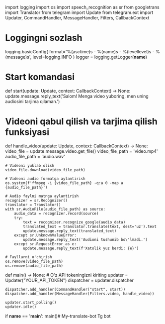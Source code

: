 import logging
import os
import speech_recognition as sr
from googletrans import Translator
from telegram import Update
from telegram.ext import Updater, CommandHandler, MessageHandler, Filters, CallbackContext

# Loggingni sozlash
logging.basicConfig(
    format='%(asctime)s - %(name)s - %(levellevel)s - %(message)s', level=logging.INFO
)
logger = logging.getLogger(__name__)

# Start komandasi
def start(update: Update, context: CallbackContext) -> None:
    update.message.reply_text('Salom! Menga video yuboring, men uning audiosini tarjima qilaman.')

# Videoni qabul qilish va tarjima qilish funksiyasi
def handle_video(update: Update, context: CallbackContext) -> None:
    video_file = update.message.video.get_file()
    video_file_path = 'video.mp4'
    audio_file_path = 'audio.wav'

    # Videoni yuklab olish
    video_file.download(video_file_path)

    # Videoni audio formatga aylantirish
    os.system(f'ffmpeg -i {video_file_path} -q:a 0 -map a {audio_file_path}')

    # Audio faylni matnga aylantirish
    recognizer = sr.Recognizer()
    translator = Translator()
    with sr.AudioFile(audio_file_path) as source:
        audio_data = recognizer.record(source)
        try:
            text = recognizer.recognize_google(audio_data)
            translated_text = translator.translate(text, dest='uz').text
            update.message.reply_text(translated_text)
        except sr.UnknownValueError:
            update.message.reply_text('Audioni tushunib bo\'lmadi.')
        except sr.RequestError as e:
            update.message.reply_text(f'Xatolik yuz berdi: {e}')

    # Fayllarni o'chirish
    os.remove(video_file_path)
    os.remove(audio_file_path)

def main() -> None:
    # O'z API tokeningizni kiriting
    updater = Updater("YOUR_API_TOKEN")
    dispatcher = updater.dispatcher

    dispatcher.add_handler(CommandHandler("start", start))
    dispatcher.add_handler(MessageHandler(Filters.video, handle_video))

    updater.start_polling()
    updater.idle()

if __name__ == '__main__':
    main()# My-translate-bot
Tg bot
